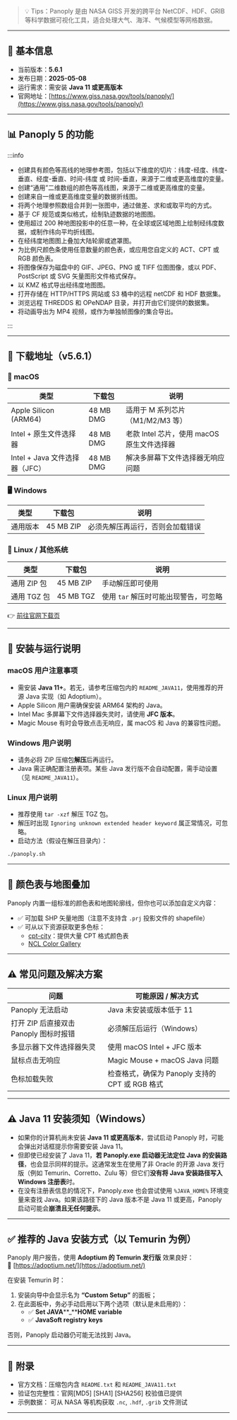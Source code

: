 > 💡 Tips：Panoply 是由 NASA GISS 开发的跨平台 NetCDF、HDF、GRIB 等科学数据可视化工具，适合处理大气、海洋、气候模型等网格数据。
>

---

## 📌 基本信息
+ 当前版本：**5.6.1**
+ 发布日期：**2025-05-08**
+ 运行需求：需安装 **Java 11 或更高版本**
+ 官网地址：[https://www.giss.nasa.gov/tools/panoply/](https://www.giss.nasa.gov/tools/panoply/)

---

## 📊 Panoply 5 的功能
:::info
+ 创建具有颜色等高线的地理参考图，包括以下维度的切片：纬度-经度、纬度-垂直、经度-垂直、时间-纬度 或 时间-垂直，来源于二维或更高维度的变量。
+ 创建“通用”二维数组的颜色等高线图，来源于二维或更高维度的变量。
+ 创建来自一维或更高维度变量的数据折线图。
+ 将两个地理参照数组合并到一张图中，通过做差、求和或取平均的方式。
+ 基于 CF 规范或类似格式，绘制轨迹数据的地图图。
+ 使用超过 200 种地图投影中的任意一种，在全球或区域地图上绘制经纬度数据，或制作纬向平均折线图。
+ 在经纬度地图图上叠加大陆轮廓或遮罩图。
+ 为比例尺颜色条使用任意数量的颜色表，或应用您自定义的 ACT、CPT 或 RGB 颜色表。
+ 将图像保存为磁盘中的 GIF、JPEG、PNG 或 TIFF 位图图像，或以 PDF、PostScript 或 SVG 矢量图形文件格式保存。
+ 以 KMZ 格式导出经纬度地图图。
+ 打开存储在 HTTP/HTTPS 网站或 S3 桶中的远程 netCDF 和 HDF 数据集。
+ 浏览远程 THREDDS 和 OPeNDAP 目录，并打开由它们提供的数据集。
+ 将动画导出为 MP4 视频，或作为单独帧图像的集合导出。

:::

---

## 💾 下载地址（v5.6.1）
### 📱 macOS
| 类型 | 下载包 | 说明 |
| --- | --- | --- |
| Apple Silicon (ARM64) | 48 MB DMG | 适用于 M 系列芯片（M1/M2/M3 等） |
| Intel + 原生文件选择器 | 48 MB DMG | 老款 Intel 芯片，使用 macOS 原生文件选择器 |
| Intel + Java 文件选择器（JFC） | 48 MB DMG | 解决多屏幕下文件选择器无响应问题 |


### 🖥 Windows
| 类型 | 下载包 | 说明 |
| --- | --- | --- |
| 通用版本 | 45 MB ZIP | 必须先解压再运行，否则会加载错误 |


### 🐧 Linux / 其他系统
| 类型 | 下载包 | 说明 |
| --- | --- | --- |
| 通用 ZIP 包 | 45 MB ZIP | 手动解压即可使用 |
| 通用 TGZ 包 | 45 MB TGZ | 使用 `tar` 解压时可能出现警告，可忽略 |


👉 [前往官网下载页](https://www.giss.nasa.gov/tools/panoply/download/)

---

## 🚀 安装与运行说明
### macOS 用户注意事项
+ 需安装 **Java 11+**。若无，请参考压缩包内的 `README_JAVA11`，使用推荐的开源 Java 实现（如 Adoptium）。
+ Apple Silicon 用户需确保安装 ARM64 架构的 Java。
+ Intel Mac 多屏幕下文件选择器失灵时，请使用 **JFC 版本**。
+ Magic Mouse 有时会导致点击无响应，属 macOS 和 Java 的兼容性问题。

### Windows 用户说明
+ 请务必将 ZIP 压缩包**解压**后再运行。
+ Java 需正确配置注册表项。某些 Java 发行版不会自动配置，需手动设置（见 `README_JAVA11`）。

### Linux 用户说明
+ 推荐使用 `tar -xzf` 解压 TGZ 包。
+ 解压时出现 `Ignoring unknown extended header keyword` 属正常情况，可忽略。
+ 启动方法（假设在解压目录内）：

```bash
./panoply.sh
```

---

## 🎨 颜色表与地图叠加
Panoply 内置一组标准的颜色表和地图轮廓线，但你也可以添加自定义内容：

+ ✅ 可加载 SHP 矢量地图（注意不支持含 `.prj` 投影文件的 shapefile）
+ ✅ 可从以下资源获取更多色标：
    - [cpt-city](http://soliton.vm.bytemark.co.uk/pub/cpt-city/)：提供大量 CPT 格式颜色表
    - [NCL Color Gallery](https://www.ncl.ucar.edu/Document/Graphics/color_table_gallery.shtml)

---

## ⚠ 常见问题及解决方案
| 问题 | 可能原因 / 解决方式 |
| --- | --- |
| Panoply 无法启动 | Java 未安装或版本低于 11 |
| 打开 ZIP 后直接双击 Panoply 图标时报错 | 必须解压后运行（Windows） |
| 多显示器下文件选择器失灵 | 使用 macOS Intel + JFC 版本 |
| 鼠标点击无响应 | Magic Mouse + macOS Java 问题 |
| 色标加载失败 | 检查格式，确保为 Panoply 支持的 CPT 或 RGB 格式 |


---

## ⚠️ Java 11 安装须知（Windows）
+ 如果你的计算机尚未安装 **Java 11 或更高版本**，尝试启动 Panoply 时，可能会弹出对话框提示你需要安装 Java 11。
+ 但即使已经安装了 Java 11，**若 Panoply.exe 启动器无法定位 Java 的安装路径**，也会显示同样的提示。这通常发生在使用了非 Oracle 的开源 Java 发行版（例如 Temurin、Corretto、Zulu 等）但它们**没有将 Java 安装路径写入 Windows 注册表**时。
+ 在没有注册表信息的情况下，Panoply.exe 也会尝试使用 `%JAVA_HOME%` 环境变量来查找 Java。如果该路径下的 Java 版本不是 Java 11 或更高，Panoply 启动可能会**崩溃且无任何提示**。

---

## ✅ 推荐的 Java 安装方式（以 Temurin 为例）
Panoply 用户报告，使用 **Adoptium 的 Temurin 发行版** 效果良好：  
🔗 [https://adoptium.net/](https://adoptium.net/)

在安装 Temurin 时：

1. 安装向导中会显示名为 **“Custom Setup”** 的面板；
2. 在此面板中，务必手动启用以下两个选项（默认是未启用的）：
    - ✅ **Set JAVA****_****HOME variable**
    - ✅ **JavaSoft registry keys**

否则，Panoply 启动器仍可能无法找到 Java。

---

## 📘 附录
+ 官方文档：压缩包内含 `README.txt` 和 `README_JAVA11.txt`
+ 验证包完整性：官网[MD5] [SHA1] [SHA256] 校验值已提供
+ 示例数据： 可从 NASA 等机构获取 `.nc`, `.hdf`, `.grib` 文件测试  

---


